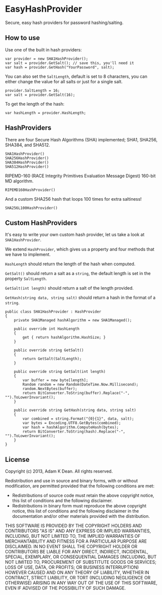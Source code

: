# EasyHashProvider

Secure, easy hash providers for password hashing/salting.

## How to use

Use one of the built in hash providers:

    var provider = new SHA1HashProvider();
    var salt = provider.GetSalt(); // save this, you'll need it
    var hash = provider.GetHash("YourPassword", salt);

You can also set the `SaltLength`, default is set to 8 characters, you can either change the value for all salts or just for a single salt.

    provider.SaltLength = 16; 
    var salt = provider.GetSalt(16);

To get the length of the hash:

    var hashLength = provider.HashLength;

## HashProviders

There are four Secure Hash Algorithms (SHA) implemented; SHA1, SHA256, SHA384, and SHA512.

    SHA1HashProvider()
    SHA256HashProvider()
    SHA384HashProvider()
    SHA512HashProvider()

RIPEMD-160 (RACE Integrity Primitives Evaluation Message Digest) 160-bit MD algorithm.

    RIPEMD160HashProvider()

And a custom SHA256 hash that loops 100 times for extra saltiness!

    SHA256L100HashProvider()

## Custom HashProviders

It's easy to write your own custom hash provider, let us take a look at `SHA1HashProvider`.

We extend `HashProvider`, which gives us a property and four methods that we have to implement.

`HashLength` should return the length of the hash when computed.

`GetSalt()` should return a salt as a `string`, the default length is set in the property `SaltLength`.

`GetSalt(int length)` should return a salt of the length provided.

`GetHash(string data, string salt)` should return a hash in the format of a `string`.


    public class SHA1HashProvider : HashProvider
    {
        private SHA1Managed hashAlgorithm = new SHA1Managed();

        public override int HashLength
        {
            get { return hashAlgorithm.HashSize; }
        }

        public override string GetSalt()
        {
            return GetSalt(SaltLength);
        }

        public override string GetSalt(int length)
        {
            var buffer = new byte[length];
            Random random = new Random(DateTime.Now.Millisecond);
            random.NextBytes(buffer);
            return BitConverter.ToString(buffer).Replace("-", "").ToLowerInvariant();
        }

        public override string GetHash(string data, string salt)
        {
            var combined = string.Format("{0}{1}", data, salt);
            var bytes = Encoding.UTF8.GetBytes(combined);
            var hash = hashAlgorithm.ComputeHash(bytes);
            return BitConverter.ToString(hash).Replace("-", "").ToLowerInvariant();
        }
    }

## License

Copyright (c) 2013, Adam K Dean. All rights reserved.

Redistribution and use in source and binary forms, with or without modification, are permitted provided that the following conditions are met:

- Redistributions of source code must retain the above copyright notice, this list of conditions and the following disclaimer.
- Redistributions in binary form must reproduce the above copyright notice, this list of conditions and the following disclaimer in the documentation and/or other materials provided with the distribution.

THIS SOFTWARE IS PROVIDED BY THE COPYRIGHT HOLDERS AND CONTRIBUTORS "AS IS" AND ANY EXPRESS OR IMPLIED WARRANTIES, INCLUDING, BUT NOT LIMITED TO, THE IMPLIED WARRANTIES OF MERCHANTABILITY AND FITNESS FOR A PARTICULAR PURPOSE ARE DISCLAIMED. IN NO EVENT SHALL THE COPYRIGHT HOLDER OR CONTRIBUTORS BE LIABLE FOR ANY DIRECT, INDIRECT, INCIDENTAL, SPECIAL, EXEMPLARY, OR CONSEQUENTIAL DAMAGES (INCLUDING, BUT NOT LIMITED TO, PROCUREMENT OF SUBSTITUTE GOODS OR SERVICES; LOSS OF USE, DATA, OR PROFITS; OR BUSINESS INTERRUPTION) HOWEVER CAUSED AND ON ANY THEORY OF LIABILITY, WHETHER IN CONTRACT, STRICT LIABILITY, OR TORT (INCLUDING NEGLIGENCE OR OTHERWISE) ARISING IN ANY WAY OUT OF THE USE OF THIS SOFTWARE, EVEN IF ADVISED OF THE POSSIBILITY OF SUCH DAMAGE.